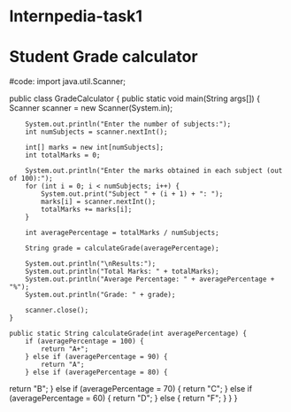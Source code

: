 # Internpedia-task1
# Student Grade calculator
#code:
import java.util.Scanner;

public class GradeCalculator {
    public static void main(String args[]) {
        Scanner scanner = new Scanner(System.in);

        System.out.println("Enter the number of subjects:");
        int numSubjects = scanner.nextInt();

        int[] marks = new int[numSubjects];
        int totalMarks = 0;

        System.out.println("Enter the marks obtained in each subject (out of 100):");
        for (int i = 0; i < numSubjects; i++) {
            System.out.print("Subject " + (i + 1) + ": ");
            marks[i] = scanner.nextInt();
            totalMarks += marks[i];
        }

        int averagePercentage = totalMarks / numSubjects;

        String grade = calculateGrade(averagePercentage);

        System.out.println("\nResults:");
        System.out.println("Total Marks: " + totalMarks);
        System.out.println("Average Percentage: " + averagePercentage + "%");
        System.out.println("Grade: " + grade);

        scanner.close();
    }

    public static String calculateGrade(int averagePercentage) {
        if (averagePercentage = 100) {
            return "A+";
        } else if (averagePercentage = 90) {
            return "A";
        } else if (averagePercentage = 80) {
         

   return "B";
        } else if (averagePercentage = 70) {
            return "C";
        } else if (averagePercentage 	= 60) {
            return "D";
        } else {
            return "F";
        }
    }
}

